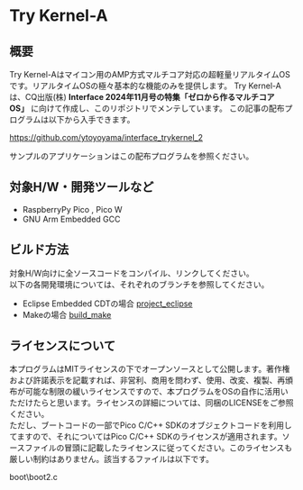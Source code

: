 ﻿# Try Kernel-A

## 概要

Try Kernel-Aはマイコン用のAMP方式マルチコア対応の超軽量リアルタイムOSです。リアルタイムOSの極々基本的な機能のみを提供します。
Try Kernel-Aは、CQ出版(株) **Interface 2024年11月号の特集「ゼロから作るマルチコアOS」** に向けて作成し、このリポジトリでメンテしています。
この記事の配布プログラムは以下から入手できます。

<https://github.com/ytoyoyama/interface_trykernel_2>

サンプルのアプリケーションはこの配布プログラムを参照ください。

## 対象H/W・開発ツールなど

- RaspberryPy Pico , Pico W
- GNU Arm Embedded GCC

## ビルド方法
対象H/W向けに全ソースコードをコンパイル、リンクしてください。  
以下の各開発環境については、それぞれのブランチを参照してください。  

- Eclipse Embedded CDTの場合 [project_eclipse](https://github.com/ytoyoyama/trykernel_a/tree/build_make)
- Makeの場合   [build_make](https://github.com/ytoyoyama/trykernel_a/tree/build_make)

## ライセンスについて

本プログラムはMITライセンスの下でオープンソースとして公開します。著作権および許諾表示を記載すれば、非営利、商用を問わず、使用、改変、複製、再頒布が可能な制限の緩いライセンスですので、本プログラムをOSの自作に活用いただけたらと思います。ライセンスの詳細については、同梱のLICENSEをご参照ください。  
ただし、ブートコードの一部でPico C/C++ SDKのオブジェクトコードを利用してますので、それについてはPico C/C++ SDKのライセンスが適用されます。ソースファイルの冒頭に記載したライセンスに従ってください。このライセンスも厳しい制約はありません。該当するファイルは以下です。  

boot\boot2.c  
